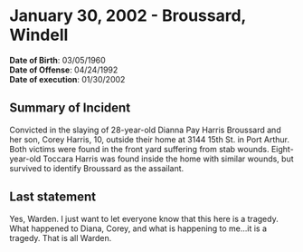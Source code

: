 # January 30, 2002 - Broussard, Windell

**Date of Birth**: 03/05/1960<br/>
**Date of Offense**: 04/24/1992<br/>
**Date of execution**: 01/30/2002<br/>

## Summary of Incident
Convicted in the slaying of 28-year-old Dianna Pay Harris Broussard and her son, Corey Harris, 10, outside their home at 3144 15th St. in Port Arthur. Both victims were found in the front yard suffering from stab wounds. Eight-year-old Toccara Harris was found inside the home with similar wounds, but survived to identify Broussard as the assailant.

## Last statement
Yes, Warden. I just want to let everyone know that this here is a tragedy. What happened to Diana, Corey, and what is happening to me...it is a tragedy. That is all Warden.